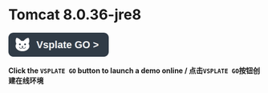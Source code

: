 # Tomcat 8.0.36-jre8

<a href="https://www.vsplate.com/?docker-compose=https://github.com/vsplate/dcenvs/tomcat/8.0.36-jre8"><img alt="VSPLATE GO" src="https://raw.githubusercontent.com/vsplate/images/master/vsgo_btn.png" width="200px"></a>

**Click the `VSPLATE GO` button to launch a demo online / 点击`VSPLATE GO`按钮创建在线环境**